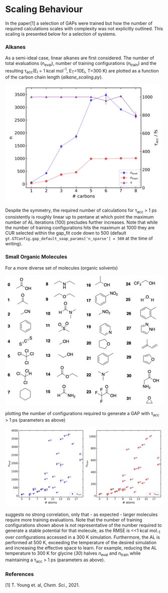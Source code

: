 # Scaling Behaviour

In the paper[1] a selection of GAPs were trained but how the number of required
calculations scales with complexity was not explicitly outlined. This scaling 
is presented below for a selection of systems.

### Alkanes

As a semi-ideal case, linear alkanes are first considered. The number of 
total evaluations (*n*<sub>eval</sub>), number of training configurations 
(*n*<sub>train</sub>) and the resulting τ<sub>acc</sub>(E<sub>l</sub> = 1 kcal 
mol<sup>-1</sup>, E<sub>T</sub>=10E<sub>l</sub>, T=300 K) are plotted as a 
function of the carbon chain length (*alkane_scaling.py*).

<img src="alkane/alkane_scaling.png" width="500">

Despite the symmetry, the required number of calculations for τ<sub>acc</sub> > 1 ps
consistently is roughly linear up to pentane at which point the maximum number of AL 
iterations (100) precludes further increases. Note that while the number of training 
configurations hits the maximum at 1000 they are CUR selected within the gap_fit 
code down to 500 (default `gt.GTConfig.gap_default_soap_params['n_sparse'] = 500` 
at the time of writing).


### Small Organic Molecules

For a more diverse set of molecules (organic solvents)

<img src="solvents/solvents.png" width="600">

plotting the number of configurations required to generate a GAP with τ<sub>acc</sub> > 1 ps 
(parameters as above)

<img src="solvents/solvent_scaling.png" width="900">

suggests no strong correlation, only that - as expected - larger molecules
require more training evaluations. Note that the number of training configurations shown above 
is not representative of the number required to generate a stable potential for that molecule, as
the RMSE is <<1 kcal mol<sub>-1</sub> over configurations accessed in a 300 K simulation. Furthermore,
the AL is performed at 500 K, exceeding the temperature of the desired simulation and increasing 
the effective space to learn. For example, reducing the AL temperature to 300 K for glycine (*30*) 
halves *n*<sub>eval</sub> and *n*<sub>train</sub> while maintaining a τ<sub>acc</sub> > 1 ps (parameters as above).


### References

[1] T. Young et. al, *Chem. Sci.*, 2021.


